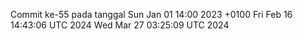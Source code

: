 Commit ke-55 pada tanggal Sun Jan 01 14:00 2023 +0100
Fri Feb 16 14:43:06 UTC 2024
Wed Mar 27 03:25:09 UTC 2024
